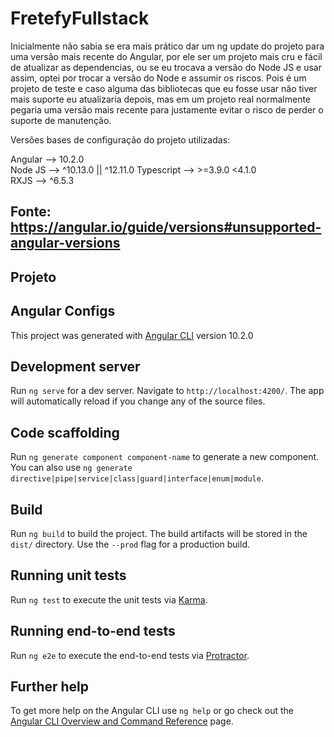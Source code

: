# FretefyFullstack

Inicialmente não sabia se era mais prático dar um ng update do projeto para uma versão mais recente do Angular, por ele ser um projeto mais cru e fácil de atualizar as dependencias, ou se eu trocava a versão do Node JS e usar assim, optei por trocar a versão do Node e assumir os riscos. Pois é um projeto de teste e caso alguma das bibliotecas que eu fosse usar não tiver mais suporte eu atualizaria depois, mas em um projeto real normalmente pegaria uma versão mais recente para justamente evitar o risco de perder o suporte de manutenção.

Versões bases de configuração do projeto utilizadas:

Angular 	-->		10.2.0 	
Node JS 	-->  		^10.13.0 || ^12.11.0
Typescript 	--> 		>=3.9.0 <4.1.0	
RXJS 		-->		^6.5.3

## Fonte: https://angular.io/guide/versions#unsupported-angular-versions


## Projeto














## Angular Configs

This project was generated with [Angular CLI](https://github.com/angular/angular-cli) version 10.2.0

## Development server

Run `ng serve` for a dev server. Navigate to `http://localhost:4200/`. The app will automatically reload if you change any of the source files.

## Code scaffolding

Run `ng generate component component-name` to generate a new component. You can also use `ng generate directive|pipe|service|class|guard|interface|enum|module`.

## Build

Run `ng build` to build the project. The build artifacts will be stored in the `dist/` directory. Use the `--prod` flag for a production build.

## Running unit tests

Run `ng test` to execute the unit tests via [Karma](https://karma-runner.github.io).

## Running end-to-end tests

Run `ng e2e` to execute the end-to-end tests via [Protractor](http://www.protractortest.org/).

## Further help

To get more help on the Angular CLI use `ng help` or go check out the [Angular CLI Overview and Command Reference](https://angular.io/cli) page.
